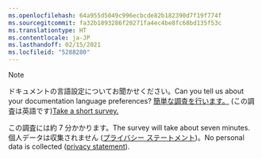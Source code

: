 ```yaml
---
ms.openlocfilehash: 64a955d5049c996ecbcde82b182390d7f19f774f
ms.sourcegitcommit: fa32b1893286f20271fa4ec4be8fc68bd135f53c
ms.translationtype: HT
ms.contentlocale: ja-JP
ms.lasthandoff: 02/15/2021
ms.locfileid: "5288280"
---
```

> [!NOTE]
><span data-ttu-id="604a3-101">ドキュメントの言語設定についてお聞かせください。</span><span class="sxs-lookup"><span data-stu-id="604a3-101">Can you tell us about your documentation language preferences?</span></span> <span data-ttu-id="604a3-102">[簡単な調査を行います。](https://aka.ms/BAG_Docs_Language_Survey) (この調査は英語です)</span><span class="sxs-lookup"><span data-stu-id="604a3-102">[Take a short survey.](https://aka.ms/BAG_Docs_Language_Survey)</span></span>
>
><span data-ttu-id="604a3-103">この調査には約 7 分かかります。</span><span class="sxs-lookup"><span data-stu-id="604a3-103">The survey will take about seven minutes.</span></span> <span data-ttu-id="604a3-104">個人データは収集されません ([プライバシー ステートメント](https://go.microsoft.com/fwlink/?LinkId=521839))。</span><span class="sxs-lookup"><span data-stu-id="604a3-104">No personal data is collected ([privacy statement](https://go.microsoft.com/fwlink/?LinkId=521839)).</span></span>
